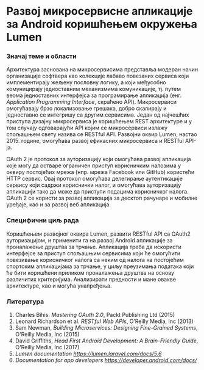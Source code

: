 # Развој микросервисне апликације за Android коришћењем окружења Lumen

### Значај теме и области

Архитектура заснована на микросервисима представља модеран начин организациjе софтвера као колекциjе лабаво повезаних сервиса коjи имплементираjу жељену пословну логику, а коjи међусобно комуницираjу jедноставним механизмима комуникациjе, тј. путем веома једноставних интерфејса за програмирање апликација (енг. *Application Programming Interface*, скраћено API). Микросервиси омогућаваjу брзо локализовање грешака, добро скалираjу и jедноставно се интегришу са другим сервисима. Jедан од наjчешћих приступа дизаjну микросервиса jе коришћењем REST архитектуре и у том случају одговарајући API коjим се микросервиси излажу спољашњем свету назива се RESTful API. Развоjни оквир Lumen, настао 2015. године, омогућава развоj ефикасних микросервиса и RESTful API-ja. 

OAuth 2 је протокол за ауторизацију који омогућава развој апликација које могу да остваре ограничен приступ корисничким налозима у оквиру постојећих мрежа (нпр. мрежа Facebook или GitHub) користећи HTTP сервис. Овај протокол омогућава делегирање аутентикације сервису који садржи кориснички налог, и омогућава ауторизацију апликацији тако да може да приступи подацима корисничког налога. OAuth 2 се користи за развој апликација за десктоп рачунаре и мобилне уређаје, као и за развој веб апликација.

### Специфични циљ рада

Коришћењем развојног оквира Lumen, развити RESTful API са OAuth2 ауторизацијом, и применити га на развој Android апликације за проналажење друштва за трчање. Апликација треба да искористи интерфејсе за приступ спољашњим сервисима који ће омогућити повезивање корисничког налога са неким од налога на постојећим спортским апликацијама за трчање, у циљу преузимања података који ће бити коришћени приликом проналажења друштва на основу различитих критеријума. Анализирати предности и мане овакве архитектуре, као и могућа унапређења.

### Литература

1. Charles Bihis. *Mastering OAuth 2.0*, Packt Publishing Ltd (2015)</br>
2. Leonard Richardson et al. *RESTful Web APIs*, O’Reilly Media, Inc (2013)</br>
3. Sam Newman, *Building Microservices: Designing Fine-Grained Systems*, O'Reilly Media, Inc (2015)
4. David Griffiths, *Head First Android Development: A Brain-Friendly Guide*, O'Reilly Media, Inc (2017)
5. *Lumen documentation https://lumen.laravel.com/docs/5.6*
6. *Documentation for app developers https://developer.android.com/docs/*
